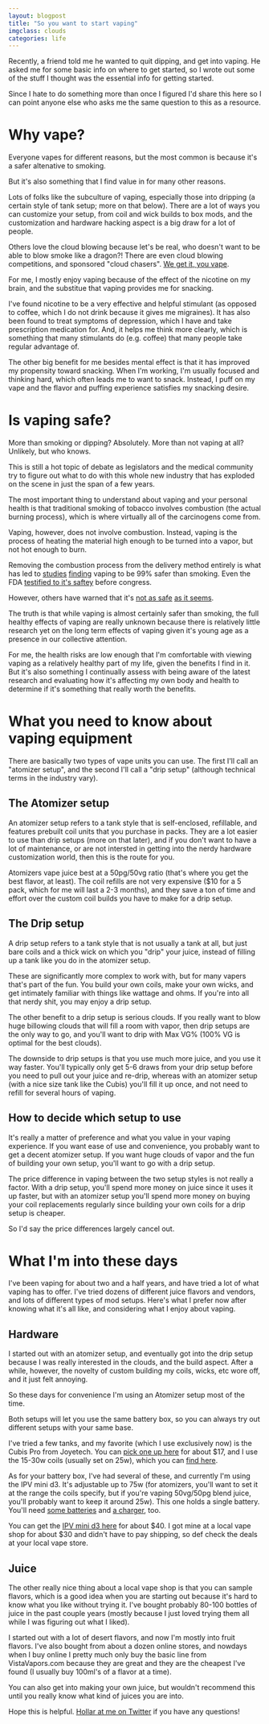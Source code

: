 ```yaml
---
layout: blogpost
title: "So you want to start vaping"
imgclass: clouds
categories: life
---
```


Recently, a friend told me he wanted to quit dipping, and get into vaping. He asked me for some basic info on where to get started, so I wrote out some of the stuff I thought was the essential info for getting started.

Since I hate to do something more than once I figured I'd share this here so I can point anyone else who asks me the same question to this as a resource.

# Why vape?

Everyone vapes for different reasons, but the most common is because it's a safer altenative to smoking.

But it's also something that I find value in for many other reasons.

Lots of folks like the subculture of vaping, especially those into dripping (a certain style of tank setup; more on that below). There are a lot of ways you can customize your setup, from coil and wick builds to box mods, and the customization and hardware hacking aspect is a big draw for a lot of people.

Others love the cloud blowing because let's be real, who doesn't want to be able to blow smoke like a dragon?! There are even cloud blowing competitions, and sponsored "cloud chasers". [We get it, you vape](https://www.google.com/search?q=get+it+you+vape&safe=active&source=lnms&tbm=isch&sa=X&ved=0ahUKEwic97Xuup_RAhWLMSYKHYU6BKEQ_AUICCgB&biw=1276&bih=1320).

For me, I mostly enjoy vaping because of the effect of the nicotine on my brain, and the substitue that vaping provides me for snacking.

I've found nicotine to be a very effective and helpful stimulant (as opposed to coffee, which I do not drink because it gives me migraines). It has also been found to treat symptoms of depression, which I have and take prescription medication for. And, it helps me think more clearly, which is something that many stimulants do (e.g. coffee) that many people take regular advantage of.

The other big benefit for me besides mental effect is that it has improved my propensity toward snacking. When I'm working, I'm usually focused and thinking hard, which often leads me to want to snack. Instead, I puff on my vape and the flavor and puffing experience satisfies my snacking desire.

# Is vaping safe?

More than smoking or dipping? Absolutely. More than not vaping at all? Unlikely, but who knows.

This is still a hot topic of debate as legislators and the medical community try to figure out what to do with this whole new industry that has exploded on the scene in just the span of a few years.

The most important thing to understand about vaping and your personal health is that traditional smoking of tobacco involves combustion (the actual burning process), which is where virtually all of the carcinogens come from.

Vaping, however, does not involve combustion. Instead, vaping is the process of heating the material high enough to be turned into a vapor, but not hot enough to burn.

Removing the combustion process from the delivery method entirely is what has led to [studies](https://www.gov.uk/government/news/e-cigarettes-around-95-less-harmful-than-tobacco-estimates-landmark-review) [finding](http://bmcpublichealth.biomedcentral.com/articles/10.1186/1471-2458-14-18) vaping to be 99% safer than smoking. Even the FDA [testified to it's saftey](http://motherboard.vice.com/read/the-fda-says-e-cigarettes-are-less-harmful-than-smoking) before congress.

However, others have warned that it's [not as safe](http://www.telegraph.co.uk/science/2016/03/12/e-cigarettes-are-no-safer-than-smoking-tobacco-scientists-warn/) [as it seems](https://www.sciencenews.org/article/vaping-linked-host-new-health-risks).

The truth is that while vaping is almost certainly safer than smoking, the full healthy effects of vaping are really unknown because there is relatively little research yet on the long term effects of vaping given it's young age as a presence in our collective attention.

For me, the health risks are low enough that I'm comfortable with viewing vaping as a relatively healthy part of my life, given the benefits I find in it. But it's also something I continually assess with being aware of the latest research and evaluating how it's affecting my own body and health to determine if it's something that really worth the benefits.

# What you need to know about vaping equipment

There are basically two types of vape units you can use. The first I'll call an "atomizer setup", and the second I'll call a "drip setup" (although technical terms in the industry vary).

## The Atomizer setup

An atomizer setup refers to a tank style that is self-enclosed, refillable, and features prebuilt coil units that you purchase in packs. They are a lot easier to use than drip setups (more on that later), and if you don't want to have a lot of maintenance, or are not intersted in getting into the nerdy hardware customization world, then this is the route for you.

Atomizers vape juice best at a 50pg/50vg ratio (that's where you get the best flavor, at least). The coil refills are not very expensive ($10 for a 5 pack, which for me will last a 2-3 months), and they save a ton of time and effort over the custom coil builds you have to make for a drip setup.

## The Drip setup

A drip setup refers to a tank style that is not usually a tank at all, but just bare coils and a thick wick on which you "drip" your juice, instead of filling up a tank like you do in the atomizer setup.

These are significantly more complex to work with, but for many vapers that's part of the fun. You build your own coils, make your own wicks, and get intimately familiar with things like wattage and ohms. If you're into all that nerdy shit, you may enjoy a drip setup.

The other benefit to a drip setup is serious clouds. If you really want to blow huge billowing clouds that will fill a room with vapor, then drip setups are the only way to go, and you'll want to drip with Max VG% (100% VG is optimal for the best clouds).

The downside to drip setups is that you use much more juice, and you use it way faster. You'll typically only get 5-6 draws from your drip setup before you need to pull out your juice and re-drip, whereas with an atomizer setup (with a nice size tank like the Cubis) you'll fill it up once, and not need to refill for several hours of vaping.

## How to decide which setup to use

It's really a matter of preference and what you value in your vaping experience. If you want ease of use and convenience, you probably want to get a decent atomizer setup. If you want huge clouds of vapor and the fun of building your own setup, you'll want to go with a drip setup.

The price difference in vaping between the two setup styles is not really a factor. With a drip setup, you'll spend more money on juice since it uses it up faster, but with an atomizer setup you'll spend more money on buying your coil replacements regularly since building your own coils for a drip setup is cheaper.

So I'd say the price differences largely cancel out.

# What I'm into these days

I've been vaping for about two and a half years, and have tried a lot of what vaping has to offer. I've tried dozens of different juice flavors and vendors, and lots of different types of mod setups. Here's what I prefer now after knowing what it's all like, and considering what I enjoy about vaping.

## Hardware

I started out with an atomizer setup, and eventually got into the drip setup because I was really interested in the clouds, and the build aspect. After a while, however, the novelty of custom building my coils, wicks, etc wore off, and it just felt annoying.

So these days for convenience I'm using an Atomizer setup most of the time.

Both setups will let you use the same battery box, so you can always try out different setups with your same base.

I've tried a few tanks, and my favorite (which I use exclusively now) is the Cubis Pro from Joyetech. You can [pick one up here](http://sweet-vapes.com/tanks/joyetech/joyetech/joyetech-cubis-pro-4ml-tank.html) for about $17, and I use the 15-30w coils (usually set on 25w), which you can [find here](http://sweet-vapes.com/tanks/joyetech/joyetech-coils.html).

As for your battery box, I've had several of these, and currently I'm using the IPV mini d3. It's adjustable up to 75w (for atomizers, you'll want to set it at the range the coils specify, but if you're vaping 50vg/50pg blend juice, you'll probably want to keep it around 25w). This one holds a single battery. You'll need [some batteries](http://amzn.to/2FLOW46) and [a charger](http://amzn.to/2FL7z8k), too.

You can get the [IPV mini d3 here](http://www.wakeandvape.com/ipv-d3-80w-tc-box-mod) for about $40. I got mine at a local vape shop for about $30 and didn't have to pay shipping, so def check the deals at your local vape store.

## Juice

The other really nice thing about a local vape shop is that you can sample flavors, which is a good idea when you are starting out because it's hard to know what you like without trying it. I've bought probably 80-100 bottles of juice in the past couple years (mostly because I just loved trying them all while I was figuring out what I liked).

I started out with a lot of desert flavors, and now I'm mostly into fruit flavors. I've also bought from about a dozen online stores, and nowdays when I buy online I pretty much only buy the basic line from VistaVapors.com because they are great and they are the cheapest I've found (I usually buy 100ml's of a flavor at a time).

You can also get into making your own juice, but wouldn't recommend this until you really know what kind of juices you are into.

Hope this is helpful. [Hollar at me on Twitter](https://twitter.com/jglovier) if you have any questions!
